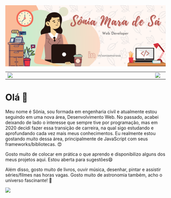 <img src="/img/soniamarasa.png" />

<center>
<table width="100%">
    <tr >
        <td><img width="450px" align="left" src="https://github-readme-stats.vercel.app/api/top-langs/?username=soniamarasa&hide=html&layout=compact&theme=buefy" /></td>
        <td><img width="450px" align="left" src="https://github-readme-stats.vercel.app/api?username=soniamarasa&theme=buefy"/></td>
    </tr>   
</table>
</center>  



# Olá 👋

Meu nome é Sônia, sou formada em engenharia civil e atualmente estou seguindo em uma nova área, Desenvolvimento Web. No passado, acabei deixando de lado o interesse que sempre tive por programação, mas em 2020 decidi fazer essa transição de carreira, na qual sigo estudando e aprofundando cada vez mais meus conhecimentos. Eu realmente estou gostando muito dessa área, principalmente de JavaScript com seus frameworks/bibliotecas. 😍

Gosto muito de colocar em prática o que aprendo e disponibilizo alguns dos meus projetos aqui. Estou aberta para sugestões😄

Além disso, gosto muito de livros, ouvir música, desenhar, pintar e assistir séries/filmes nas horas vagas. Gosto muito de astronomia também, acho o universo fascinante! 🤩

<!--
**soniamarasa/soniamarasa** is a ✨ _special_ ✨ repository because its `README.md` (this file) appears on your GitHub profile.

Here are some ideas to get you started:

- 🔭 I’m currently working on ...
- 🌱 I’m currently learning ...
- 👯 I’m looking to collaborate on ...
- 🤔 I’m looking for help with ...
- 💬 Ask me about ...
- 📫 How to reach me: ...
- 😄 Pronouns: ...
- ⚡ Fun fact: ...
-->
![](https://komarev.com/ghpvc/?username=soniamarasa&color=blue&style=flat)
